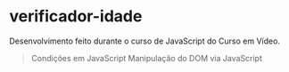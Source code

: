 # verificador-idade
Desenvolvimento feito durante o curso de JavaScript do Curso em Vídeo.

> Condições em JavaScript
> Manipulação do DOM via JavaScript
